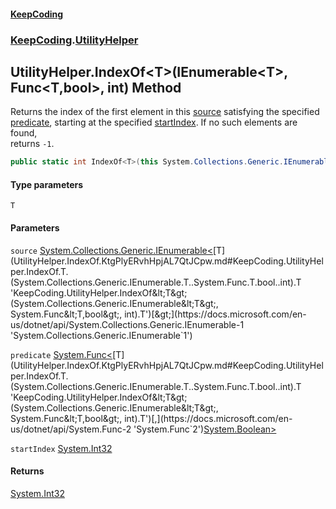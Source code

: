 #### [KeepCoding](index.md 'index')
### [KeepCoding](KeepCoding.md 'KeepCoding').[UtilityHelper](UtilityHelper.md 'KeepCoding.UtilityHelper')
## UtilityHelper.IndexOf&lt;T&gt;(IEnumerable&lt;T&gt;, Func&lt;T,bool&gt;, int) Method
Returns the index of the first element in this [source](UtilityHelper.IndexOf.KtgPlyERvhHpjAL7QtJCpw.md#KeepCoding.UtilityHelper.IndexOf.T.(System.Collections.Generic.IEnumerable.T..System.Func.T.bool..int).source 'KeepCoding.UtilityHelper.IndexOf&lt;T&gt;(System.Collections.Generic.IEnumerable&lt;T&gt;, System.Func&lt;T,bool&gt;, int).source') satisfying the specified [predicate](UtilityHelper.IndexOf.KtgPlyERvhHpjAL7QtJCpw.md#KeepCoding.UtilityHelper.IndexOf.T.(System.Collections.Generic.IEnumerable.T..System.Func.T.bool..int).predicate 'KeepCoding.UtilityHelper.IndexOf&lt;T&gt;(System.Collections.Generic.IEnumerable&lt;T&gt;, System.Func&lt;T,bool&gt;, int).predicate'), starting at the specified [startIndex](UtilityHelper.IndexOf.KtgPlyERvhHpjAL7QtJCpw.md#KeepCoding.UtilityHelper.IndexOf.T.(System.Collections.Generic.IEnumerable.T..System.Func.T.bool..int).startIndex 'KeepCoding.UtilityHelper.IndexOf&lt;T&gt;(System.Collections.Generic.IEnumerable&lt;T&gt;, System.Func&lt;T,bool&gt;, int).startIndex'). If no such elements are found,  
returns `-1`.
```csharp
public static int IndexOf<T>(this System.Collections.Generic.IEnumerable<T> source, System.Func<T,bool> predicate, int startIndex);
```
#### Type parameters
<a name='KeepCoding.UtilityHelper.IndexOf.T.(System.Collections.Generic.IEnumerable.T..System.Func.T.bool..int).T'></a>
`T`  
  
#### Parameters
<a name='KeepCoding.UtilityHelper.IndexOf.T.(System.Collections.Generic.IEnumerable.T..System.Func.T.bool..int).source'></a>
`source` [System.Collections.Generic.IEnumerable&lt;](https://docs.microsoft.com/en-us/dotnet/api/System.Collections.Generic.IEnumerable-1 'System.Collections.Generic.IEnumerable`1')[T](UtilityHelper.IndexOf.KtgPlyERvhHpjAL7QtJCpw.md#KeepCoding.UtilityHelper.IndexOf.T.(System.Collections.Generic.IEnumerable.T..System.Func.T.bool..int).T 'KeepCoding.UtilityHelper.IndexOf&lt;T&gt;(System.Collections.Generic.IEnumerable&lt;T&gt;, System.Func&lt;T,bool&gt;, int).T')[&gt;](https://docs.microsoft.com/en-us/dotnet/api/System.Collections.Generic.IEnumerable-1 'System.Collections.Generic.IEnumerable`1')  
  
<a name='KeepCoding.UtilityHelper.IndexOf.T.(System.Collections.Generic.IEnumerable.T..System.Func.T.bool..int).predicate'></a>
`predicate` [System.Func&lt;](https://docs.microsoft.com/en-us/dotnet/api/System.Func-2 'System.Func`2')[T](UtilityHelper.IndexOf.KtgPlyERvhHpjAL7QtJCpw.md#KeepCoding.UtilityHelper.IndexOf.T.(System.Collections.Generic.IEnumerable.T..System.Func.T.bool..int).T 'KeepCoding.UtilityHelper.IndexOf&lt;T&gt;(System.Collections.Generic.IEnumerable&lt;T&gt;, System.Func&lt;T,bool&gt;, int).T')[,](https://docs.microsoft.com/en-us/dotnet/api/System.Func-2 'System.Func`2')[System.Boolean](https://docs.microsoft.com/en-us/dotnet/api/System.Boolean 'System.Boolean')[&gt;](https://docs.microsoft.com/en-us/dotnet/api/System.Func-2 'System.Func`2')  
  
<a name='KeepCoding.UtilityHelper.IndexOf.T.(System.Collections.Generic.IEnumerable.T..System.Func.T.bool..int).startIndex'></a>
`startIndex` [System.Int32](https://docs.microsoft.com/en-us/dotnet/api/System.Int32 'System.Int32')  
  
#### Returns
[System.Int32](https://docs.microsoft.com/en-us/dotnet/api/System.Int32 'System.Int32')  
